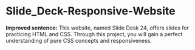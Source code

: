 # Slide_Deck-Responsive-Website
**Improved sentence:**  This website, named Slide Desk 24, offers slides for practicing HTML and CSS. Through this project, you will gain a perfect understanding of pure CSS concepts and responsiveness. 
